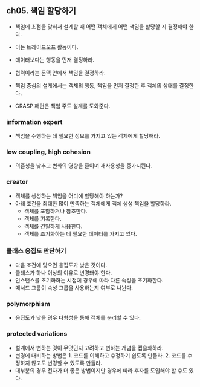 ## ch05. 책임 할당하기
- 책임에 초점을 맞춰서 설계할 때 어떤 객체에게 어떤 책임을 할당할 지 결정해야 한다.
- 이는 트레이드오프 활동이다.

- 데이터보다는 행동을 먼저 결정하라.
- 협력이라는 문맥 안에서 책임을 결정하라.
- 책임 중심의 설계에서는 객체의 행동, 책임을 먼저 결정한 후 객체의 상태를 결정한다.
- GRASP 패턴은 책임 주도 설계를 도와준다.

### information expert
- 책임을 수행하는 데 필요한 정보를 가지고 있는 객체에게 할당해라.

### low coupling, high cohesion
- 의존성을 낮추고 변화의 영향을 줄이며 재사용성을 증가시킨다.

### creator
- 객체를 생성하는 책임을 어디에 할당해야 하는가?
- 아래 조건을 최대한 많이 만족하는 객체에게 객체 생성 책임을 할당하라.
  - 객체를 포함하거나 참조한다.
  - 객체를 기록한다.
  - 객체를 긴밀하게 사용한다.
  - 객체를 초기화하는 데 필요한 데이터를 가지고 있다.

 ### 클래스 응집도 판단하기
 - 다음 조건에 맞으면 응집도가 낮은 것이다.
  - 클래스가 하나 이상의 이유로 변경돼야 한다.
  - 인스턴스를 초기화하는 시점에 경우에 따라 다른 속성을 초기화한다.
  - 메서드 그룹이 속성 그룹을 사용하는지 여부로 나뉜다.

### polymorphism
- 응집도가 낮을 경우 다형성을 통해 객체를 분리할 수 있다.

### protected variations
- 설계에서 변하는 것이 무엇인지 고려하고 변하는 개념을 캡슐화하라.
- 변경에 대비하는 방법은 1. 코드를 이해하고 수정하기 쉽도록 만들라. 2. 코드를 수정하지 않고도 변경할 수 있도록 만들라.
- 대부분의 경우 전자가 더 좋은 방법이지만 경우에 따라 후자를 도입해야 할 수도 있다.


